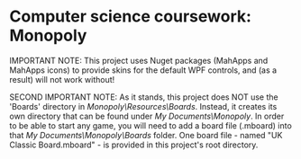 # Computer science coursework: Monopoly
IMPORTANT NOTE: This project uses Nuget packages (MahApps and MahApps icons) to provide skins for the default WPF controls, and (as a result) will not work without!

SECOND IMPORTANT NOTE: As it stands, this project does NOT use the 'Boards' directory in _Monopoly\Resources\Boards_. Instead, it creates its own directory that can be found under _My Documents\Monopoly_. In order to be able to start any game, you will need to add a board file (.mboard) into that _My Documents\Monopoly\Boards_ folder. One board file - named "UK Classic Board.mboard" - is provided in this project's root directory.
